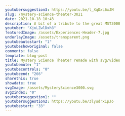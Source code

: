 ```yaml
---
youtubersuggestion3: https://youtu.be/l_XqDxL6xJM
slug: /mystery-science-theater-3021
date: 2021-10-18 10:43
description: A bit of a tribute to the great MST3000
youtuber: "XjuLZwlDxh8"
featuredImage: /assets/Experiences-Header-7.jpg
underlayImage: /assets/transparent.png
youtubeautostart: "1"
youtubeshoworiginal: false
comments: false
template: blog-post
title: Mystery Science Theater remade with svg/video
youtubemute: "1"
youtubecontrols: "0"
youtubeend: "266"
sharethis: true
showdate: true
svgImage: /assets/MysteryScience3000.svg
svgzindex: "0"
youtubersuggestion1: ""
youtubersuggestion2: https://youtu.be/3lyudrx1pJo
youtubestart: "33"
---
```

